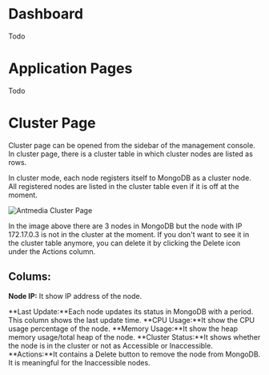 # Dashboard
Todo
# Application Pages
Todo
# Cluster Page
Cluster page can be opened from the sidebar of the management console. In cluster page, there is a cluster table in which cluster nodes are listed as rows.

In cluster mode, each node registers itself to MongoDB as a cluster node. All registered nodes are listed in the cluster table even if it is off at the moment.

![Antmedia Cluster Page](https://raw.githubusercontent.com/wiki/ant-media/Ant-Media-Server/images/antmedia-cluster.png)

In the image above there are 3 nodes in MongoDB but the node with IP 172.17.0.3 is not in the cluster at the moment. If you don't want to see it in the cluster table anymore, you can delete it by clicking the Delete icon under the Actions column.

## Colums:
**Node IP:** It show IP address of the node.

**Last Update:**Each node updates its status in MongoDB with a period. This column shows the last update time.
**CPU Usage:**It show the CPU usage percentage of the node.
**Memory Usage:**It show the heap memory usage/total heap of the node.
**Cluster Status:**It shows whether the node is in the cluster or not as Accessible or Inaccessible.
**Actions:**It contains a Delete button to remove the node from MongoDB. It is meaningful for the Inaccessible nodes.


